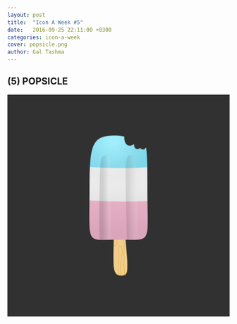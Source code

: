 ```yaml
---
layout: post
title:  "Icon A Week #5"
date:   2016-09-25 22:11:00 +0300
categories: icon-a-week
cover: popsicle.png 
author: Gal Tashma
---
```


## (5) POPSICLE 
![](/assets/img/popsicle.png)
